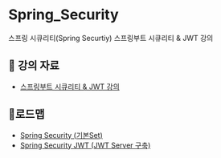 # Spring_Security
스프링 시큐리티(Spring Securtiy) 스프링부트 시큐리티 &amp; JWT 강의

<h2>📘 강의 자료</h2>
<ul>
  <li>
    <a href ="https://www.inflearn.com/course/%EC%8A%A4%ED%94%84%EB%A7%81%EB%B6%80%ED%8A%B8-%EC%8B%9C%ED%81%90%EB%A6%AC%ED%8B%B0" > 스프링부트 시큐리티 & JWT 강의 </a>
  </li>
</ul>
  <h2>📔로드맵</h2>
<ul>
  <li>
    <a href = "https://github.com/LimJinOuk/Spring_Security">  Spring Security (기본Set) </a>
  </li>
  <li>
    <a href = "https://github.com/LimJinOuk/Spring_Security_JWT_Server">Spring Security JWT (JWT Server 구축) </a>
  </li>
</ul>
